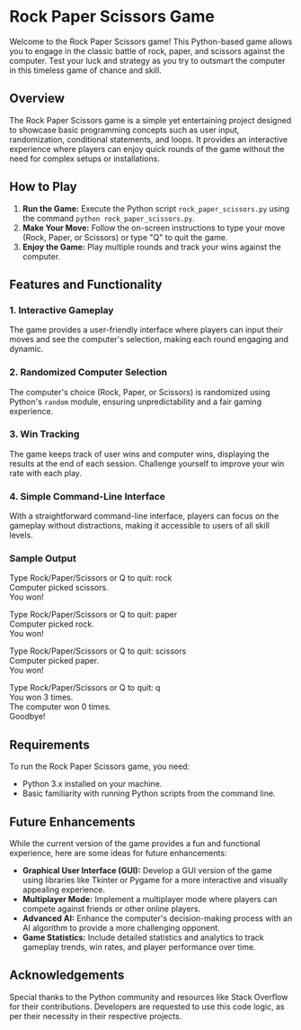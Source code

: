 # Rock Paper Scissors Game

Welcome to the Rock Paper Scissors game! This Python-based game allows you to engage in the classic battle of rock, paper, and scissors against the computer. Test your luck and strategy as you try to outsmart the computer in this timeless game of chance and skill.

## Overview

The Rock Paper Scissors game is a simple yet entertaining project designed to showcase basic programming concepts such as user input, randomization, conditional statements, and loops. It provides an interactive experience where players can enjoy quick rounds of the game without the need for complex setups or installations.

## How to Play

1. **Run the Game:** Execute the Python script `rock_paper_scissors.py` using the command `python rock_paper_scissors.py`.
2. **Make Your Move:** Follow the on-screen instructions to type your move (Rock, Paper, or Scissors) or type "Q" to quit the game.
3. **Enjoy the Game:** Play multiple rounds and track your wins against the computer.

## Features and Functionality

### 1. Interactive Gameplay

The game provides a user-friendly interface where players can input their moves and see the computer's selection, making each round engaging and dynamic.

### 2. Randomized Computer Selection

The computer's choice (Rock, Paper, or Scissors) is randomized using Python's `random` module, ensuring unpredictability and a fair gaming experience.

### 3. Win Tracking

The game keeps track of user wins and computer wins, displaying the results at the end of each session. Challenge yourself to improve your win rate with each play.

### 4. Simple Command-Line Interface

With a straightforward command-line interface, players can focus on the gameplay without distractions, making it accessible to users of all skill levels.

### Sample Output

Type Rock/Paper/Scissors or Q to quit: rock  
Computer picked scissors.  
You won!  

Type Rock/Paper/Scissors or Q to quit: paper  
Computer picked rock.  
You won!  

Type Rock/Paper/Scissors or Q to quit: scissors  
Computer picked paper.  
You won!  

Type Rock/Paper/Scissors or Q to quit: q  
You won 3 times.  
The computer won 0 times.  
Goodbye!  


## Requirements

To run the Rock Paper Scissors game, you need:

- Python 3.x installed on your machine.
- Basic familiarity with running Python scripts from the command line.

## Future Enhancements

While the current version of the game provides a fun and functional experience, here are some ideas for future enhancements:

- **Graphical User Interface (GUI):** Develop a GUI version of the game using libraries like Tkinter or Pygame for a more interactive and visually appealing experience.
- **Multiplayer Mode:** Implement a multiplayer mode where players can compete against friends or other online players.
- **Advanced AI:** Enhance the computer's decision-making process with an AI algorithm to provide a more challenging opponent.
- **Game Statistics:** Include detailed statistics and analytics to track gameplay trends, win rates, and player performance over time.


## Acknowledgements

Special thanks to the Python community and resources like Stack Overflow for their contributions. Developers are requested to use this code logic, as per their necessity in their respective projects.

